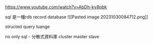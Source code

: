 https://www.youtube.com/watch?v=AbDh-ky8pbk

sql 是一種rdb
record database
![[Pasted image 20231030084712.png]]

structed query luange

no only sql - 分散式資料庫
	cluster
		master
		slave